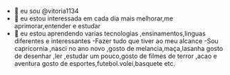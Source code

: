 - 👋 eu  sou @vitoria1134
- 👀 eu estou interessada em  cada  dia mais melhorar,me aprimorar,entender e estudar
- 🌱 eu estou aprendendo varias tecnologias ,ensinamentos,linguas diferentes e interessantes
-Fazer tudo que tiver ao meu alcance
-Sou capricornia ,nasci no ano novo ,gosto de melancia,maça,lasanha
gosto de desenhar ,ler ,estudar um pouco,gosto de filmes de terror ,acao e aventura
gosto de esportes,futebol.volei,basquete etc.
